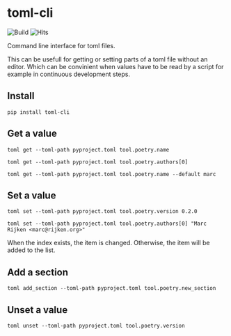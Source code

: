 # toml-cli

![Build](https://github.com/mrijken/toml-cli/workflows/CI/badge.svg)
![Hits](https://hitcounter.pythonanywhere.com/count/tag.svg?url=https%3A%2F%2Fgithub.com%2Fmrijken%toml-cli)

Command line interface for toml files.

This can be usefull for getting or setting parts of a toml file without an editor.
Which can be convinient when values have to be read by a script for example in
continuous development steps.


## Install

`pip install toml-cli`

## Get a value

`toml get --toml-path pyproject.toml tool.poetry.name`

`toml get --toml-path pyproject.toml tool.poetry.authors[0]`

`toml get --toml-path pyproject.toml tool.poetry.name --default marc`

## Set a value

`toml set --toml-path pyproject.toml tool.poetry.version 0.2.0`

`toml set --toml-path pyproject.toml tool.poetry.authors[0] "Marc Rijken <marc@rijken.org>"`

When the index exists, the item is changed.  Otherwise, the item will be added to the list.

## Add a section

`toml add_section --toml-path pyproject.toml tool.poetry.new_section`

## Unset a value

`toml unset --toml-path pyproject.toml tool.poetry.version`
